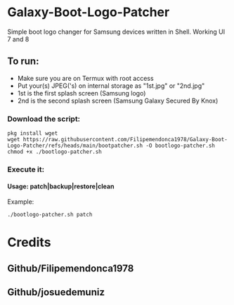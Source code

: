 # Galaxy-Boot-Logo-Patcher
Simple boot logo changer for Samsung devices written in Shell. Working UI 7 and 8

## To run:
- Make sure you are on Termux with root access
- Put your(s) JPEG('s) on internal storage as "1st.jpg" or "2nd.jpg"
- 1st is the first splash screen (Samsung logo)
- 2nd is the second splash screen (Samsung Galaxy Secured By Knox)

### Download the script:
```
pkg install wget
wget https://raw.githubusercontent.com/Filipemendonca1978/Galaxy-Boot-Logo-Patcher/refs/heads/main/bootpatcher.sh -O bootlogo-patcher.sh
chmod +x ./bootlogo-patcher.sh
```
### Execute it:
#### Usage: patch|backup|restore|clean
Example:
```
./bootlogo-patcher.sh patch
```
# Credits
## Github/Filipemendonca1978
## Github/josuedemuniz

